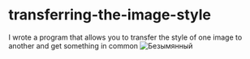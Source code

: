 # transferring-the-image-style
I wrote a program that allows you to transfer the style of one image to another and get something in common
![Безымянный](https://user-images.githubusercontent.com/68617720/114754654-7da0a280-9d61-11eb-9f7c-8f10abb097fd.png)
